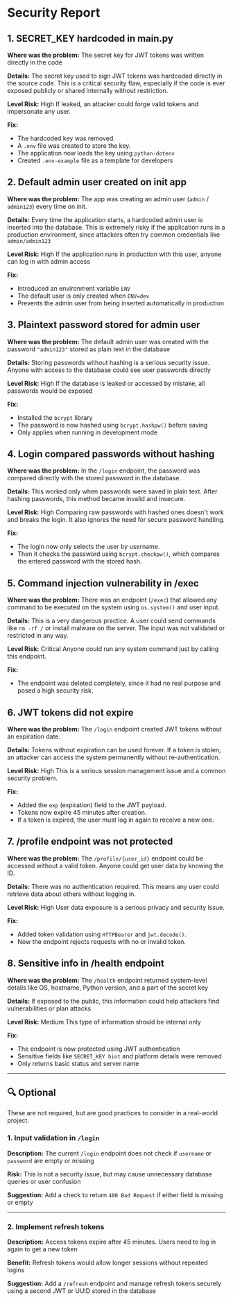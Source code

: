 # Security Report

## 1. SECRET_KEY hardcoded in main.py
**Where was the problem:**
The secret key for JWT tokens was written directly in the code

**Details:**
The secret key used to sign JWT tokens was hardcoded directly in the source code. This is a critical security flaw, especially if the code is ever exposed publicly or shared internally without restriction.

**Level Risk:** High
If leaked, an attacker could forge valid tokens and impersonate any user.

**Fix:**
- The hardcoded key was removed.
- A `.env` file was created to store the key.
- The application now loads the key using `python-dotenv`
- Created `.env-example` file as a template for developers

## 2. Default admin user created on init app
**Where was the problem:**
The app was creating an admin user (`admin` / `admin123`) every time on init.

**Details:**
Every time the application starts, a hardcoded admin user is inserted into the database. This is extremely risky if the application runs in a production environment, since attackers often try common credentials like `admin/admin123`

**Level Risk:** High
If the application runs in production with this user, anyone can log in with admin access

**Fix:**
- Introduced an environment variable `ENV`
- The default user is only created when `ENV=dev`
- Prevents the admin user from being inserted automatically in production

## 3. Plaintext password stored for admin user

**Where was the problem:**
The default admin user was created with the password `"admin123"` stored as plain text in the database

**Details:**
Storing passwords without hashing is a serious security issue. Anyone with access to the database could see user passwords directly

**Level Risk:** High
If the database is leaked or accessed by mistake, all passwords would be exposed

**Fix:**
- Installed the `bcrypt` library
- The password is now hashed using `bcrypt.hashpw()` before saving
- Only applies when running in development mode

## 4. Login compared passwords without hashing

**Where was the problem:**
In the `/login` endpoint, the password was compared directly with the stored password in the database.

**Details:**
This worked only when passwords were saved in plain text. After hashing passwords, this method became invalid and insecure.

**Level Risk:** High
Comparing raw passwords with hashed ones doesn't work and breaks the login. It also ignores the need for secure password handling.

**Fix:**
- The login now only selects the user by username.
- Then it checks the password using `bcrypt.checkpw()`, which compares the entered password with the stored hash.

## 5. Command injection vulnerability in /exec

**Where was the problem:**
There was an endpoint (`/exec`) that allowed any command to be executed on the system using `os.system()` and user input.

**Details:**
This is a very dangerous practice. A user could send commands like `rm -rf /` or install malware on the server. The input was not validated or restricted in any way.

**Level Risk:** Critical
Anyone could run any system command just by calling this endpoint.

**Fix:**
- The endpoint was deleted completely, since it had no real purpose and posed a high security risk.

## 6. JWT tokens did not expire

**Where was the problem:**
The `/login` endpoint created JWT tokens without an expiration date.

**Details:**
Tokens without expiration can be used forever. If a token is stolen, an attacker can access the system permanently without re-authentication.

**Level Risk:** High
This is a serious session management issue and a common security problem.

**Fix:**
- Added the `exp` (expiration) field to the JWT payload.
- Tokens now expire 45 minutes after creation.
- If a token is expired, the user must log in again to receive a new one.

## 7. /profile endpoint was not protected

**Where was the problem:**
The `/profile/{user_id}` endpoint could be accessed without a valid token. Anyone could get user data by knowing the ID.

**Details:**
There was no authentication required. This means any user could retrieve data about others without logging in.

**Level Risk:** High
User data exposure is a serious privacy and security issue.

**Fix:**
- Added token validation using `HTTPBearer` and `jwt.decode()`.
- Now the endpoint rejects requests with no or invalid token.

## 8. Sensitive info in /health endpoint

**Where was the problem:**
The `/health` endpoint returned system-level details like OS, hostname, Python version, and a part of the secret key

**Details:**
If exposed to the public, this information could help attackers find vulnerabilities or plan attacks

**Level Risk:** Medium
This type of information should be internal only

**Fix:**
- The endpoint is now protected using JWT authentication
- Sensitive fields like `SECRET_KEY hint` and platform details were removed
- Only returns basic status and server name

---

## 🔍 Optional

These are not required, but are good practices to consider in a real-world project.

### 1. Input validation in `/login`

**Description:**
The current `/login` endpoint does not check if `username` or `password` are empty or missing

**Risk:**
This is not a security issue, but may cause unnecessary database queries or user confusion

**Suggestion:**
Add a check to return `400 Bad Request` if either field is missing or empty

---

### 2. Implement refresh tokens

**Description:**
Access tokens expire after 45 minutes. Users need to log in again to get a new token

**Benefit:**
Refresh tokens would allow longer sessions without repeated logins

**Suggestion:**
Add a `/refresh` endpoint and manage refresh tokens securely using a second JWT or UUID stored in the database
